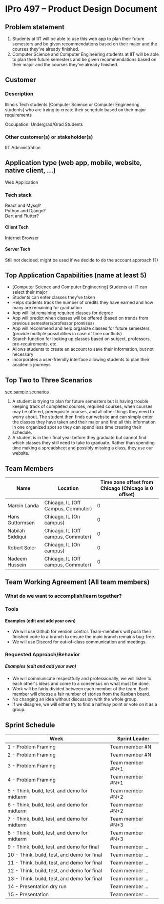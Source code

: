 # IPro 497 – Product Design Document

## Problem statement
1. Students at IIT will be able to use this web app to plan their future semesters and be given recommendations based on their major and the courses they’ve already finished.
2. Computer Science and Computer Engineering students at IIT will be able to plan their future semesters and be given recommendations based on their major and the courses they’ve already finished. 

 
## Customer
### Description
Illinois Tech students [Computer Science or Computer Engineering students] who are trying to create their schedule based on their major requirements 

Occupation: Undergrad/Grad Students 

### Other customer(s) or stakeholder(s)
IIT Administration 
 
## Application type (web app, mobile, website, native client, …)
Web Application
 
### Tech stack
React and Mysql? <br>
Python and Django? <br>
Dart and Flutter? <br>

#### Client Tech 
Internet Browser 
#### Server Tech
 Still not decided; might be used if we decide to do the account approach (?)

## Top Application Capabilities (name at least 5)
* [Computer Science and Computer Engineering] Students at IIT can select their major  
* Students can enter classes they’ve taken 
* Helps students track the number of credits they have earned and how many are remaining for graduation  
* App will list remaining required classes for degree 
* App will predict when classes will be offered (based on trends from previous semesters/professor promises) 
* App will recommend and help organize classes for future semesters (provide multiple possibilities in case of time conflicts) 
* Search function for looking up classes based on subject, professors, pre-requirements, etc.  
* Allows students to create an account to save their information, but not necessary 
* Incorporates a user-friendly interface allowing students to plan their academic journeys 


## Top Two to Three Scenarios
[see sample scenarios](https://github.com/mschray/IPro497Sample/blob/main/Examples/ScenarioExample.md)

1. A student is trying to plan for future semesters but is having trouble keeping track of completed courses, required courses, when courses may be offered, prerequisite courses, and all other things they need to worry about. The student then finds our website and can simply enter the classes they have taken and their major and find all this information in one organized spot so they can spend less time creating their schedule. 
2. A student is in their final year before they graduate but cannot find which classes they still need to take to graduate. Rather than spending time making a spreadsheet and possibly missing a class, they use our website.  


## Team Members

| Name |	Location	| Time zone offset from Chicago (Chicago is 0 offset)|
| --- | --- | --- |
| Marcin Landa  | Chicago, IL (Off Campus, Commuter)  | 0 |
| Hans Guttormsen  | Chicago, IL (On campus)  | 0 |
| Nabilah Siddiqui  | Chicago, IL (Off campus, Commuter)  | 0 |
| Robert Soler  | Chicago, IL (On campus)  | 0 |
| Nadeem Hussein  | Chicago, IL (Off campus, Commuter)  | 0 |

## Team Working Agreement (All team members)
### What do we want to accomplish/learn together?

### Tools
#### Examples (edit and add your own)
- We will use Github for version control. Team-members will push their finished code to a branch to ensure the main branch remains bug-free.
- We will use Discord for out-of-class communication and meetings. 

### Requested Approach/Behavior 
##### Examples (edit and add your own)
- We will communicate respectfully and professionally; we will listen to each other's ideas and come to a consensus on what must be done. 
- Work will be fairly divided between each member of the team.  Each member will choose a fair number of stories from the Kanban board. 
- No changing an idea without discussion with the whole group. 
- If we disagree, we will either try to find a halfway point or vote on it as a group. 


## Sprint Schedule

| Week | Sprint Leader |
| --------  | ------------------- |
| 1 - Problem Framing                                 | Team member #N              |
| 2 - Problem Framing                                 | Team member #N             |
| 3 - Problem Framing                                 | Team member #N+1|
| 4 - Problem Framing                                 | Team member #N+1|
| 5 - Think, build, test, and demo for midterm        | Team member #N+2 |
| 6 - Think, build, test, and demo for midterm        | Team member #N+2 |
| 7 - Think, build, test, and demo for midterm        | Team member #N+3|
| 8 - Think, build, test, and demo for midterm        | Team member #N+3|
| 9 - Think, build, test, and demo for final          | Team member ...             |
| 10 - Think, build, test, and demo for final	      |  Team member ...      |
| 11 - Think, build, test, and demo for final         | Team member ...         |
| 12 - Think, build, test, and demo for final         | Team member ...          |
| 13 - Think, build, test, and demo for final         | Team member ...          |
| 14 - Presentation dry run                           | Team member ...   |
| 15 - Presentation                                   | Team member ... |


